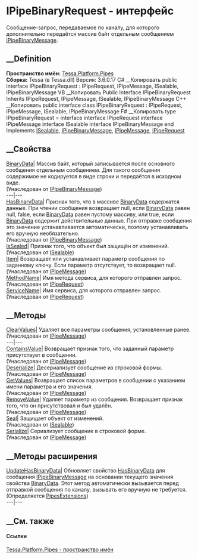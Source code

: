 # IPipeBinaryRequest - интерфейс
Сообщение-запрос, передаваемое по каналу, для которого дополнительно
передаётся массив байт отдельным сообщением
[IPipeBinaryMessage](T_Tessa_Platform_Pipes_IPipeBinaryMessage.htm).
## __Definition
 **Пространство имён:** [Tessa.Platform.Pipes](N_Tessa_Platform_Pipes.htm)  
 **Сборка:** Tessa (в Tessa.dll) Версия: 3.6.0.17
C# __Копировать
     public interface IPipeBinaryRequest : IPipeRequest, 
    	IPipeMessage, ISealable, IPipeBinaryMessage
VB __Копировать
     Public Interface IPipeBinaryRequest
    	Inherits IPipeRequest, IPipeMessage, ISealable, IPipeBinaryMessage
C++ __Копировать
     public interface class IPipeBinaryRequest : IPipeRequest, 
    	IPipeMessage, ISealable, IPipeBinaryMessage
F# __Копировать
     type IPipeBinaryRequest = 
        interface
            interface IPipeRequest
            interface IPipeMessage
            interface ISealable
            interface IPipeBinaryMessage
        end
Implements
    [ISealable](T_Tessa_Platform_ISealable.htm), [IPipeBinaryMessage](T_Tessa_Platform_Pipes_IPipeBinaryMessage.htm), [IPipeMessage](T_Tessa_Platform_Pipes_IPipeMessage.htm), [IPipeRequest](T_Tessa_Platform_Pipes_IPipeRequest.htm)
##  __Свойства
[BinaryData](P_Tessa_Platform_Pipes_IPipeBinaryMessage_BinaryData.htm)|
Массив байт, который записывается после основного сообщения отдельным
сообщением. Для такого сообщения содержимое не кодируется в виде строки и
передаётся в исходном виде.  
(Унаследован от
[IPipeBinaryMessage](T_Tessa_Platform_Pipes_IPipeBinaryMessage.htm))  
---|---  
[HasBinaryData](P_Tessa_Platform_Pipes_IPipeBinaryMessage_HasBinaryData.htm)|
Признак того, что в массиве
[BinaryData](P_Tessa_Platform_Pipes_IPipeBinaryMessage_BinaryData.htm)
содержатся данные. При чтении сообщения возвращает null, если
[BinaryData](P_Tessa_Platform_Pipes_IPipeBinaryMessage_BinaryData.htm) равен
null, false, если
[BinaryData](P_Tessa_Platform_Pipes_IPipeBinaryMessage_BinaryData.htm) равен
пустому массиву, или true, если
[BinaryData](P_Tessa_Platform_Pipes_IPipeBinaryMessage_BinaryData.htm)
содержит действительные данные. При отправке сообщения это значение
устанавливается автоматически, поэтому устанавливать его вручную
необязательно.  
(Унаследован от
[IPipeBinaryMessage](T_Tessa_Platform_Pipes_IPipeBinaryMessage.htm))  
[IsSealed](P_Tessa_Platform_ISealable_IsSealed.htm)| Признак того, что объект
был защищён от изменений.  
(Унаследован от [ISealable](T_Tessa_Platform_ISealable.htm))  
[Item](P_Tessa_Platform_Pipes_IPipeMessage_Item.htm)|  Возвращает или
устанавливает параметр сообщения по заданному ключу. Если параметр
отсутствует, то возвращает null.  
(Унаследован от [IPipeMessage](T_Tessa_Platform_Pipes_IPipeMessage.htm))  
[MethodName](P_Tessa_Platform_Pipes_IPipeRequest_MethodName.htm)|  Имя метода
сервиса, для которого отправлен запрос.  
(Унаследован от [IPipeRequest](T_Tessa_Platform_Pipes_IPipeRequest.htm))  
[ServiceName](P_Tessa_Platform_Pipes_IPipeRequest_ServiceName.htm)|  Имя
сервиса, для которого отправлен запрос.  
(Унаследован от [IPipeRequest](T_Tessa_Platform_Pipes_IPipeRequest.htm))  
##  __Методы
[ClearValues](M_Tessa_Platform_Pipes_IPipeMessage_ClearValues.htm)|  Удаляет
все параметры сообщения, установленные ранее.  
(Унаследован от [IPipeMessage](T_Tessa_Platform_Pipes_IPipeMessage.htm))  
---|---  
[ContainsValue](M_Tessa_Platform_Pipes_IPipeMessage_ContainsValue.htm)|
Возвращает признак того, что заданный параметр присутствует в сообщении.  
(Унаследован от [IPipeMessage](T_Tessa_Platform_Pipes_IPipeMessage.htm))  
[Deserialize](M_Tessa_Platform_Pipes_IPipeMessage_Deserialize.htm)|
Десериализует сообщение из строковой формы.  
(Унаследован от [IPipeMessage](T_Tessa_Platform_Pipes_IPipeMessage.htm))  
[GetValues](M_Tessa_Platform_Pipes_IPipeMessage_GetValues.htm)|  Возвращает
список параметров в сообщении с указанием имени параметра и его значения.  
(Унаследован от [IPipeMessage](T_Tessa_Platform_Pipes_IPipeMessage.htm))  
[RemoveValue](M_Tessa_Platform_Pipes_IPipeMessage_RemoveValue.htm)|  Удаляет
параметр из сообщения. Возвращает признак того, что он присутствовал и был
удалён.  
(Унаследован от [IPipeMessage](T_Tessa_Platform_Pipes_IPipeMessage.htm))  
[Seal](M_Tessa_Platform_ISealable_Seal.htm)| Защищает объект от изменений.  
(Унаследован от [ISealable](T_Tessa_Platform_ISealable.htm))  
[Serialize](M_Tessa_Platform_Pipes_IPipeMessage_Serialize.htm)|  Сериализует
сообщение в строковой форме.  
(Унаследован от [IPipeMessage](T_Tessa_Platform_Pipes_IPipeMessage.htm))  
##  __Методы расширения
[UpdateHasBinaryData](M_Tessa_Platform_Pipes_PipesExtensions_UpdateHasBinaryData.htm)|
Обновляет свойство
[HasBinaryData](P_Tessa_Platform_Pipes_IPipeBinaryMessage_HasBinaryData.htm)
для сообщения
[IPipeBinaryMessage](T_Tessa_Platform_Pipes_IPipeBinaryMessage.htm) на
основании текущего значения свойства
[BinaryData](P_Tessa_Platform_Pipes_IPipeBinaryMessage_BinaryData.htm). Этот
метод автоматически вызывается перед отправкой сообщения по каналу, вызывать
его вручную не требуется.  
(Определяется [PipesExtensions](T_Tessa_Platform_Pipes_PipesExtensions.htm))  
---|---  
##  __См. также
#### Ссылки
[Tessa.Platform.Pipes - пространство имён](N_Tessa_Platform_Pipes.htm)

